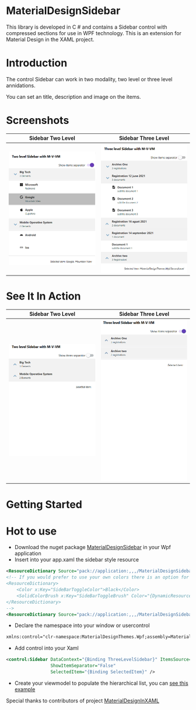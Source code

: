 # MaterialDesignSidebar
This library is developed in C # and contains a Sidebar control with compressed sections for use in WPF technology. This is an extension for Material Design in the XAML project.

# Introduction
The control Sidebar can work in two modality, two level or three level annidations.

You can set an title, description and image on the items.


# Screenshots

Sidebar Two Level            |  Sidebar Three Level
:-------------------------:|:-------------------------:
![Sidebar Two Level](/Documentation/ExampleSidebarTwoLevel.png) | ![Sidebar Three Level](/Documentation/ExampleSidebarThreeLevel.png)

# See It In Action
Sidebar Two Level            |  Sidebar Three Level
:-------------------------:|:-------------------------:
![Sidebar Two Level](/Documentation/SidebarTwoLevel.gif) | ![Sidebar Three Level](/Documentation/SidebarThreeLevel.gif)

#  Getting Started

# Hot to use
- Download the nuget package [MaterialDesignSidebar](https://www.nuget.org/packages/MaterialDesignSidebar) in your Wpf application
- Insert into your app.xaml the sidebar style resource
```xml
<ResourceDictionary Source="pack://application:,,,/MaterialDesignSidebar;component/Themes/MaterialDesignColor.Sidebar.xaml" />
<!-- If you would prefer to use your own colors there is an option for that as well
<ResourceDictionary>
    <Color x:Key="SideBarToggleColor">Black</Color>
    <SolidColorBrush x:Key="SideBarToggleBrush" Color="{DynamicResource SideBarToggleColor}"></SolidColorBrush>
</ResourceDictionary>
-->
<ResourceDictionary Source="pack://application:,,,/MaterialDesignSidebar;component/Themes/MaterialDesignTheme.Sidebar.xaml" />
```
- Declare the namespace into your window or usercontrol
```xml
xmlns:control="clr-namespace:MaterialDesignThemes.Wpf;assembly=MaterialDesignSidebar"
```
- Add control into your Xaml
```xml
<control:Sidebar DataContext="{Binding ThreeLevelSidebar}" ItemsSource="{Binding Items}"
                 ShowItemSeparator="False"
                 SelectedItem="{Binding SelectedItem}" />
```
- Create your viewmodel to populate the hierarchical list, you can [see this example](/MaterialDesignSidebarDemo/TwoLevelSidebarViewModel.cs)





Special thanks to contributors of project [MaterialDesignInXAML](https://github.com/MaterialDesignInXAML/MaterialDesignInXamlToolkit)
